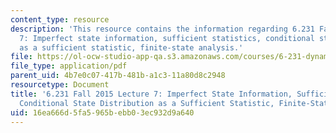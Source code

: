 ```yaml
---
content_type: resource
description: 'This resource contains the information regarding 6.231 Fall 2015 Lecture
  7: Imperfect state information, sufficient statistics, conditional state distribution
  as a sufficient statistic, finite-state analysis.'
file: https://ol-ocw-studio-app-qa.s3.amazonaws.com/courses/6-231-dynamic-programming-and-stochastic-control-fall-2015/16ea666d5fa5965bebb03ec932d9a640_MIT6_231F15_Lec7.pdf
file_type: application/pdf
parent_uid: 4b7e0c07-417b-481b-a1c3-11a80d8c2948
resourcetype: Document
title: '6.231 Fall 2015 Lecture 7: Imperfect State Information, Sufficient Statistics,
  Conditional State Distribution as a Sufficient Statistic, Finite-State Analysis'
uid: 16ea666d-5fa5-965b-ebb0-3ec932d9a640
---
```

